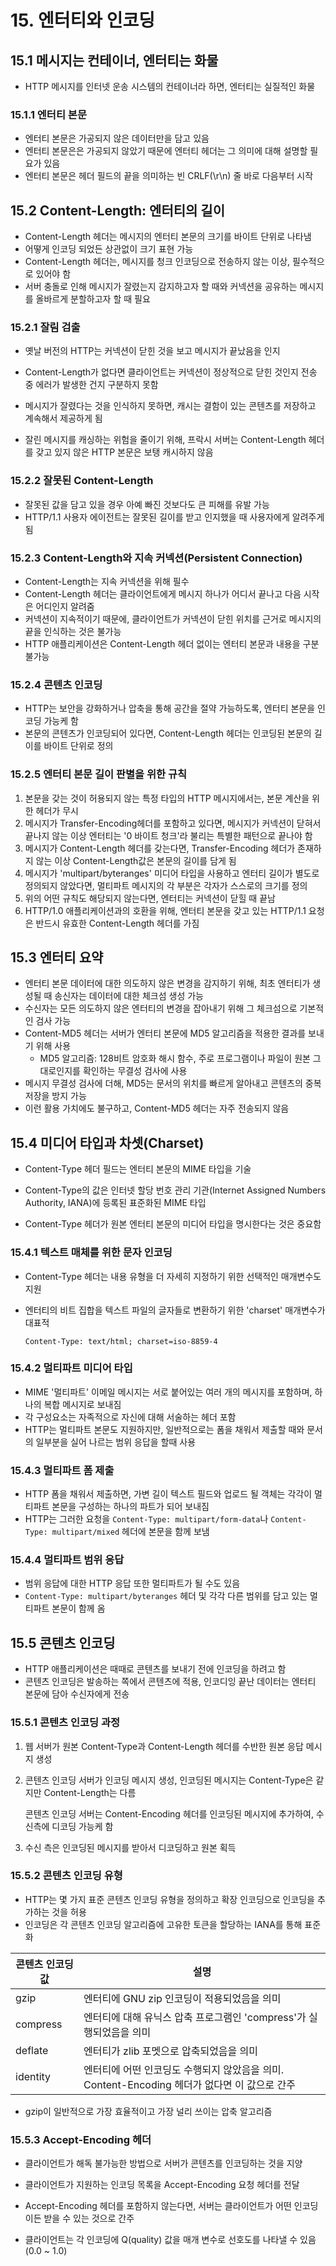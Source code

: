 # 15. 엔터티와 인코딩

## 15.1 메시지는 컨테이너, 엔터티는 화물

- HTTP 메시지를 인터넷 운송 시스템의 컨테이너라 하면, 엔터티는 실질적인 화물

### 15.1.1 엔터티 본문

- 엔터티 본문은 가공되지 않은 데이터만을 담고 있음
- 엔터티 본문은은  가공되지 않았기 때문에 엔터티 헤더는 그 의미에 대해 설명할 필요가 있음
- 엔터티 본문은 헤더 필드의 끝을 의미하는 빈 CRLF(\r\n) 줄 바로 다음부터 시작

## 15.2 Content-Length: 엔터티의 길이

- Content-Length 헤더는 메시지의 엔터티 본문의 크기를 바이트 단위로 나타냄
- 어떻게 인코딩 되었든 상관없이 크기 표현 가능
- Content-Length 헤더는, 메시지를 청크 인코딩으로 전송하지 않는 이상, 필수적으로 있어야 함
- 서버 충돌로 인해 메시지가 잘렸는지 감지하고자 할 때와 커넥션을 공유하는 메시지를 올바르게 분할하고자 할 때 필요

### 15.2.1 잘림 검출

- 옛날 버전의 HTTP는 커넥션이 닫힌 것을 보고 메시지가 끝났음을 인지
- Content-Length가 없다면 클라이언트는 커넥션이 정상적으로 닫힌 것인지 전송 중 에러가 발생한 건지 구분하지 못함

- 메시지가 잘렸다는 것을 인식하지 못하면, 캐시는 결함이 있는 콘텐츠를 저장하고 계속해서 제공하게 됨
- 잘린 메시지를 캐싱하는 위험을 줄이기 위해, 프락시 서버는 Content-Length 헤더를 갖고 있지 않은 HTTP 본문은 보탱 캐시하지 않음

### 15.2.2 잘못된 Content-Length

- 잘못된 값을 담고 있을 경우 아예 빠진 것보다도 큰 피해를 유발 가능
- HTTP/1.1 사용자 에이전트는 잘못된 길이를 받고 인지했을 때 사용자에게 알려주게 됨

### 15.2.3 Content-Length와 지속 커넥션(Persistent Connection)

- Content-Length는 지속 커넥션을 위해 필수
- Content-Length 헤더는 클라이언트에게 메시지 하나가 어디서 끝나고 다음 시작은 어디인지 알려줌
- 커넥션이 지속적이기 때문에, 클라이언트가 커넥션이 닫힌 위치를 근거로 메시지의 끝을 인식하는 것은 불가능
- HTTP 애플리케이션은 Content-Length 헤더 없이는 엔터티 본문과 내용을 구분 불가능

### 15.2.4 콘텐츠 인코딩

- HTTP는 보안을 강화하거나 압축을 통해 공간을 절약 가능하도록, 엔터티 본문을 인코딩 가능케 함
- 본문의 콘텐츠가 인코딩되어 있다면, Content-Length 헤더는 인코딩된 본문의 길이를 바이트 단위로 정의

### 15.2.5 엔터티 본문 길이 판별을 위한 규칙

1. 본문을 갖는 것이 허용되지 않는 특정 타입의 HTTP 메시지에서는, 본문 계산을 위한 헤더가 무시
2. 메시지가 Transfer-Encoding헤더를 포함하고 있다면, 메시지가 커넥션이 닫혀서 끝나지 않는 이상 엔터티는 '0 바이트 청크'라 불리는 특별한 패턴으로 끝나야 함
3. 메시지가 Content-Length 헤더를 갖는다면, Transfer-Encoding 헤더가 존재하지 않는 이상 Content-Length값은 본문의 길이를 담게 됨
4. 메시지가 'multipart/byteranges' 미디어 타입을 사용하고 엔터티 길이가 별도로 정의되지 않았다면, 멀티파트 메시지의 각 부분은 각자가 스스로의 크기를 정의
5. 위의 어떤 규칙도 해당되지 않는다면, 엔터티는 커넥션이 닫힐 때 끝남
6. HTTP/1.0 애플리케이션과의 호환을 위해, 엔터티 본문을  갖고 있는 HTTP/1.1 요청은 반드시 유효한 Content-Length 헤더를 가짐

## 15.3 엔터티 요약

- 엔터티 본문 데이터에 대한 의도하지 않은 변경을 감지하기 위해, 최초 엔터티가 생성될 때 송신자는 데이터에 대한 체크섬 생성 가능
- 수신자는 모든 의도하지 않은 엔터티의 변경을 잡아내기 위해 그 체크섬으로 기본적인 검사 가능
- Content-MD5 헤더는 서버가 엔터티 본문에 MD5 알고리즘을 적용한 결과를 보내기 위해 사용
  - MD5 알고리즘: 128비트 암호화 해시 함수, 주로 프로그램이나 파일이 원본 그대로인지를 확인하는 무결성 검사에 사용
- 메시지 무결성 검사에 더해, MD5는 문서의 위치를 빠르게 알아내고 콘텐츠의 중복 저장을 방지 가능
- 이런 활용 가치에도 불구하고, Content-MD5 헤더는 자주 전송되지 않음

## 15.4 미디어 타입과 차셋(Charset)

- Content-Type 헤더 필드는 엔터티 본문의 MIME 타입을 기술

- Content-Type의 값은 인터넷 할당 번호 관리 기관(Internet Assigned Numbers Authority, IANA)에 등록된 표준화된 MIME 타입
- Content-Type 헤더가 원본 엔터티 본문의 미디어 타입을 명시한다는 것은 중요함

### 15.4.1 텍스트 매체를 위한 문자 인코딩

- Content-Type 헤더는 내용 유형을 더 자세히 지정하기 위한 선택적인 매개변수도 지원

- 엔터티의 비트 집합을 텍스트 파일의 글자들로 변환하기 위한 'charset' 매개변수가 대표적

  `Content-Type: text/html; charset=iso-8859-4`

### 15.4.2 멀티파트 미디어 타입

- MIME '멀티파트' 이메일 메시지는 서로 붙어있는 여러 개의 메시지를 포함하며, 하나의 복합 메시지로 보내짐
- 각 구성요소는 자족적으로 자신에 대해 서술하는 헤더 포함
- HTTP는 멀티파트 본문도 지원하지만, 일반적으로는 폼을 채워서 제출할 때와 문서의 일부분을 실어 나르는 범위 응답을 할때 사용

### 15.4.3 멀티파트 폼 제출

- HTTP 폼을 채워서 제출하면, 가변 길이 텍스트 필드와 업로드 될 객체는 각각이 멀티파트 본문을 구성하는 하나의 파트가 되어 보내짐
- HTTP는 그러한 요청을 `Content-Type: multipart/form-data`나 `Content-Type: multipart/mixed` 헤더에 본문을 함께 보냄

### 15.4.4 멀티파트 범위 응답

- 범위 응답에 대한 HTTP 응답 또한 멀티파트가 될 수도 있음
- `Content-Type: multipart/byteranges` 헤더 및 각각 다른 범위를 담고 있는 멀티파트 본문이 함께 옴

## 15.5 콘텐츠 인코딩

- HTTP 애플리케이션은 때때로 콘텐츠를 보내기 전에 인코딩을 하려고 함
- 콘텐츠 인코딩은 발송하는 쪽에서 콘텐츠에 적용, 인코디잉 끝난 데이터는 엔터티 본문에 담아 수신자에게 전송

### 15.5.1 콘텐츠 인코딩 과정

1. 웹 서버가 원본 Content-Type과 Content-Length 헤더를 수반한 원본 응답 메시지 생성

2. 콘텐츠 인코딩 서버가 인코딩 메시지 생성, 인코딩된 메시지는 Content-Type은 같지만 Content-Length는 다름

   콘텐츠 인코딩 서버는 Content-Encoding 헤더를 인코딩된 메시지에 추가하여, 수신측에 디코딩 가능케 함

3. 수신 측은 인코딩된 메시지를 받아서 디코딩하고 원본 획득

### 15.5.2 콘텐츠 인코딩 유형

- HTTP는 몇 가지 표준 콘텐츠 인코딩 유형을 정의하고 확장 인코딩으로 인코딩을 추가하는 것을 허용
- 인코딩은 각 콘텐츠 인코딩 알고리즘에 고유한 토큰을 할당하는 IANA를 통해 표준화

| 콘텐츠 인코딩 값 | 설명                                                         |
| ---------------- | ------------------------------------------------------------ |
| gzip             | 엔터티에 GNU zip 인코딩이 적용되었음을 의미                  |
| compress         | 엔터티에 대해 유닉스 압축 프로그램인 'compress'가 실행되었음을 의미 |
| deflate          | 엔터티가 zlib 포멧으로 압축되었음을 의미                     |
| identity         | 엔터티에 어떤 인코딩도 수행되지 않았음을 의미. Content-Encoding 헤더가 없다면 이 값으로 간주 |

- gzip이 일반적으로 가장 효율적이고 가장 널리 쓰이는 압축 알고리즘

### 15.5.3 Accept-Encoding 헤더

- 클라이언트가 해독 불가능한 방법으로 서버가 콘텐츠를 인코딩하는 것을 지양
- 클라이언트가 지원하는 인코딩 목록을 Accept-Encoding 요청 헤더를 전달
- Accept-Encoding 헤더를 포함하지 않는다면, 서버는 클라이언트가 어떤 인코딩이든 받을 수 있는 것으로 간주

- 클라이언트는 각 인코딩에 Q(quality) 값을 매개 변수로 선호도를 나타낼 수 있음 (0.0 ~ 1.0)